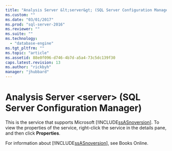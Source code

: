```yaml
---
title: "Analysis Server &lt;server&gt; (SQL Server Configuration Manager) | Microsoft Docs"
ms.custom: ""
ms.date: "03/01/2017"
ms.prod: "sql-server-2016"
ms.reviewer: ""
ms.suite: ""
ms.technology: 
  - "database-engine"
ms.tgt_pltfrm: ""
ms.topic: "article"
ms.assetid: 88e0f096-d746-4b7d-a5a4-73c5dc139f30
caps.latest.revision: 13
ms.author: "rickbyh"
manager: "jhubbard"
---
```

# Analysis Server &lt;server&gt; (SQL Server Configuration Manager)
  This is the service that supports Microsoft [!INCLUDE[ssASnoversion](../../analysis-services/includes/ssasnoversion-md.md)]. To view the properties of the service, right-click the service in the details pane, and then click **Properties**.  
  
 For information about [!INCLUDE[ssASnoversion](../../analysis-services/includes/ssasnoversion-md.md)], see Books Online.  
  
  